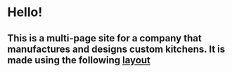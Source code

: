 # Hello!
## This is a multi-page site for a company that manufactures and designs custom kitchens. It is made using the following [layout](https://www.figma.com/design/G3z5luThfkx0uXrHhb0kbF/%D0%9C%D0%BD%D0%BE%D0%B3%D0%BE%D1%81%D1%82%D1%80%D0%B0%D0%BD%D0%B8%D1%87%D0%BD%D1%8B%D0%B9-%D1%81%D0%B0%D0%B9%D1%82---%D0%9A%D1%83%D1%85%D0%BD%D0%B8-%D0%BD%D0%B0-%D0%B7%D0%B0%D0%BA%D0%B0%D0%B7--Copy-?node-id=0-1&p=f&t=QMhsSEgetZquqOU6-0)
